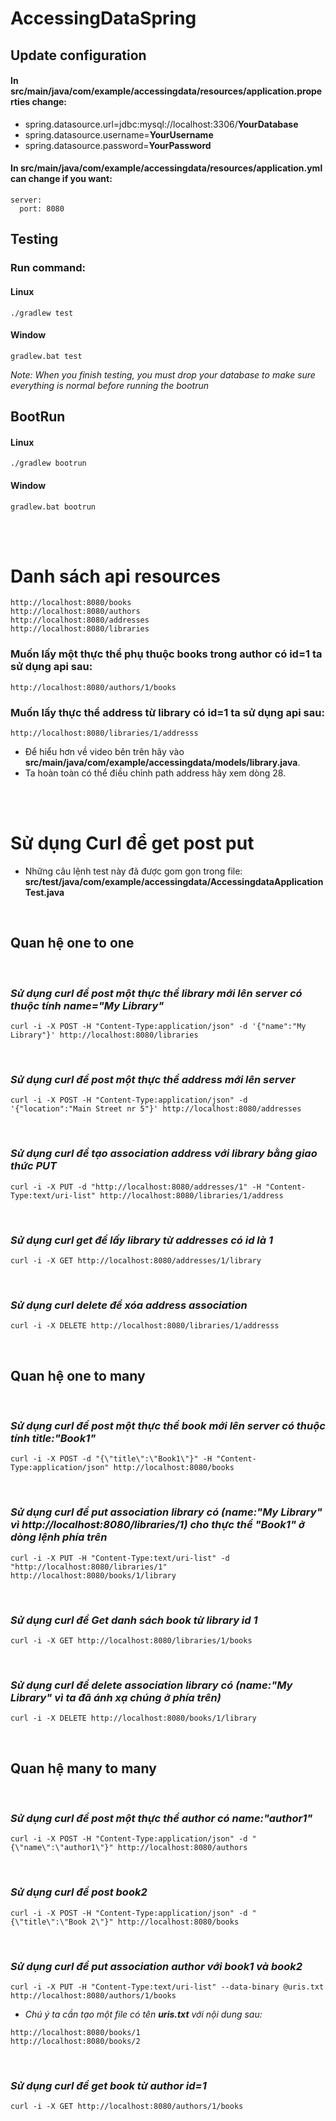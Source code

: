 # AccessingDataSpring

##  **Update configuration**

#### In src/main/java/com/example/accessingdata/resources/application.properties change:

- spring.datasource.url=jdbc:mysql://localhost:3306/**YourDatabase**
- spring.datasource.username=**YourUsername**
- spring.datasource.password=**YourPassword**

#### In src/main/java/com/example/accessingdata/resources/application.yml can change if you want:

```
server:
  port: 8080
```

## **Testing**

### **Run command:**

#### Linux

```
./gradlew test
```

#### Window

```
gradlew.bat test
```

*Note: When you finish testing, you must drop your database to make sure everything is normal before running the bootrun*

## **BootRun**

#### Linux

```
./gradlew bootrun
```

#### Window

```
gradlew.bat bootrun
```

<br />
<br />

# Danh sách **api** resources

```
http://localhost:8080/books
http://localhost:8080/authors
http://localhost:8080/addresses
http://localhost:8080/libraries
```

### Muốn lấy một thực thể phụ thuộc books trong author có id=1 ta sử dụng api sau:

```
http://localhost:8080/authors/1/books
```

### Muốn lấy thực thể address từ library có id=1 ta sử dụng api sau:

```
http://localhost:8080/libraries/1/addresss
```

- Để hiểu hơn về video bên trên hãy vào **src/main/java/com/example/accessingdata/models/library.java**.
- Ta hoàn toàn có thể điều chỉnh path address hãy xem dòng 28.


<br />
<br />

# Sử dụng Curl để get post put

- Những câu lệnh test này đã được gom gọn trong file: **src/test/java/com/example/accessingdata/AccessingdataApplicationTest.java**

<br />

## Quan hệ one to one

<br />

### *Sử dụng curl để post một thực thể library mới lên server có thuộc tính name="My Library"*

```
curl -i -X POST -H "Content-Type:application/json" -d '{"name":"My Library"}' http://localhost:8080/libraries
```

<br />

### *Sử dụng curl để **post** một thực thể address mới lên server*

```
curl -i -X POST -H "Content-Type:application/json" -d '{"location":"Main Street nr 5"}' http://localhost:8080/addresses
```

<br />

### *Sử dụng curl để **tạo association address** với library bằng giao thức **PUT***

```
curl -i -X PUT -d "http://localhost:8080/addresses/1" -H "Content-Type:text/uri-list" http://localhost:8080/libraries/1/address
```

<br />

### *Sử dụng curl **get** để lấy library từ addresses có id là 1*

```
curl -i -X GET http://localhost:8080/addresses/1/library
```

<br />

### *Sử dụng curl **delete** để xóa address association*

```
curl -i -X DELETE http://localhost:8080/libraries/1/addresss
```

<br />

## Quan hệ one to many

<br />

### *Sử dụng curl để **post** một thực thể book mới lên server có thuộc tính title:"Book1"*

```
curl -i -X POST -d "{\"title\":\"Book1\"}" -H "Content-Type:application/json" http://localhost:8080/books
```

<br />

### *Sử dụng curl để **put association library** có (name:"My Library" vì http://localhost:8080/libraries/1) cho thực thể "Book1" ở dòng lệnh phía trên*

```
curl -i -X PUT -H "Content-Type:text/uri-list" -d "http://localhost:8080/libraries/1" http://localhost:8080/books/1/library
```

<br />

### *Sử dụng curl để **Get** danh sách book từ library id 1*

```
curl -i -X GET http://localhost:8080/libraries/1/books
```

<br />

### *Sử dụng curl để **delete association library** có (name:"My Library" vì ta đã ánh xạ chúng ở phía trên)*

```
curl -i -X DELETE http://localhost:8080/books/1/library
```

<br />

## Quan hệ many to many

<br />

### *Sử dụng curl để **post** một thực thể author có name:"author1"*

```
curl -i -X POST -H "Content-Type:application/json" -d "{\"name\":\"author1\"}" http://localhost:8080/authors
```

<br />

### *Sử dụng curl để **post** book2*

```
curl -i -X POST -H "Content-Type:application/json" -d "{\"title\":\"Book 2\"}" http://localhost:8080/books
```

<br />

### *Sử dụng curl để **put** association author với book1 và book2*

```
curl -i -X PUT -H "Content-Type:text/uri-list" --data-binary @uris.txt http://localhost:8080/authors/1/books
```

- *Chú ý ta cần tạo một file có tên **uris.txt** với nội dung sau:*

```
http://localhost:8080/books/1
http://localhost:8080/books/2
```

<br />

### *Sử dụng curl để **get** book từ author id=1*

```
curl -i -X GET http://localhost:8080/authors/1/books
```

